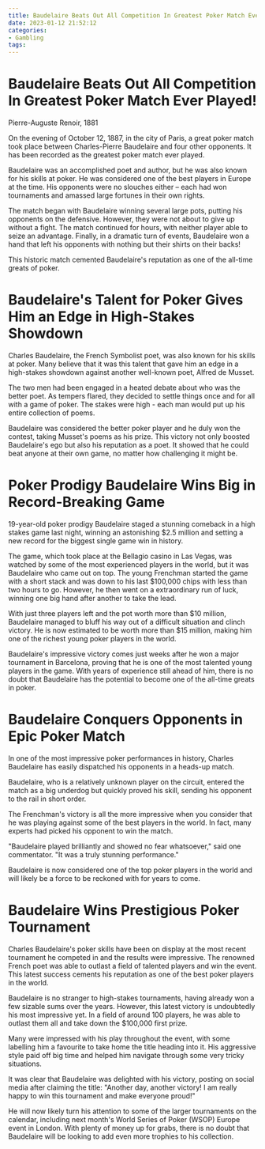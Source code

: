 ```yaml
---
title: Baudelaire Beats Out All Competition In Greatest Poker Match Ever Played!
date: 2023-01-12 21:52:12
categories:
- Gambling
tags:
---
```



#  Baudelaire Beats Out All Competition In Greatest Poker Match Ever Played!

Pierre-Auguste Renoir, 1881

On the evening of October 12, 1887, in the city of Paris, a great poker match took place between Charles-Pierre Baudelaire and four other opponents. It has been recorded as the greatest poker match ever played.

Baudelaire was an accomplished poet and author, but he was also known for his skills at poker. He was considered one of the best players in Europe at the time. His opponents were no slouches either – each had won tournaments and amassed large fortunes in their own rights.

The match began with Baudelaire winning several large pots, putting his opponents on the defensive. However, they were not about to give up without a fight. The match continued for hours, with neither player able to seize an advantage. Finally, in a dramatic turn of events, Baudelaire won a hand that left his opponents with nothing but their shirts on their backs!

This historic match cemented Baudelaire's reputation as one of the all-time greats of poker.

#  Baudelaire's Talent for Poker Gives Him an Edge in High-Stakes Showdown

Charles Baudelaire, the French Symbolist poet, was also known for his skills at poker. Many believe that it was this talent that gave him an edge in a high-stakes showdown against another well-known poet, Alfred de Musset.

The two men had been engaged in a heated debate about who was the better poet. As tempers flared, they decided to settle things once and for all with a game of poker. The stakes were high - each man would put up his entire collection of poems.

Baudelaire was considered the better poker player and he duly won the contest, taking Musset's poems as his prize. This victory not only boosted Baudelaire's ego but also his reputation as a poet. It showed that he could beat anyone at their own game, no matter how challenging it might be.

#  Poker Prodigy Baudelaire Wins Big in Record-Breaking Game

19-year-old poker prodigy Baudelaire staged a stunning comeback in a high stakes game last night, winning an astonishing $2.5 million and setting a new record for the biggest single game win in history.

The game, which took place at the Bellagio casino in Las Vegas, was watched by some of the most experienced players in the world, but it was Baudelaire who came out on top. The young Frenchman started the game with a short stack and was down to his last $100,000 chips with less than two hours to go. However, he then went on a extraordinary run of luck, winning one big hand after another to take the lead.

With just three players left and the pot worth more than $10 million, Baudelaire managed to bluff his way out of a difficult situation and clinch victory. He is now estimated to be worth more than $15 million, making him one of the richest young poker players in the world.

Baudelaire's impressive victory comes just weeks after he won a major tournament in Barcelona, proving that he is one of the most talented young players in the game. With years of experience still ahead of him, there is no doubt that Baudelaire has the potential to become one of the all-time greats in poker.

#  Baudelaire Conquers Opponents in Epic Poker Match

In one of the most impressive poker performances in history, Charles Baudelaire has easily dispatched his opponents in a heads-up match.

Baudelaire, who is a relatively unknown player on the circuit, entered the match as a big underdog but quickly proved his skill, sending his opponent to the rail in short order.

The Frenchman's victory is all the more impressive when you consider that he was playing against some of the best players in the world. In fact, many experts had picked his opponent to win the match.

"Baudelaire played brilliantly and showed no fear whatsoever," said one commentator. "It was a truly stunning performance."

Baudelaire is now considered one of the top poker players in the world and will likely be a force to be reckoned with for years to come.

#  Baudelaire Wins Prestigious Poker Tournament

Charles Baudelaire's poker skills have been on display at the most recent tournament he competed in and the results were impressive. The renowned French poet was able to outlast a field of talented players and win the event. This latest success cements his reputation as one of the best poker players in the world.

Baudelaire is no stranger to high-stakes tournaments, having already won a few sizable sums over the years. However, this latest victory is undoubtedly his most impressive yet. In a field of around 100 players, he was able to outlast them all and take down the $100,000 first prize.

Many were impressed with his play throughout the event, with some labelling him a favourite to take home the title heading into it. His aggressive style paid off big time and helped him navigate through some very tricky situations.

It was clear that Baudelaire was delighted with his victory, posting on social media after claiming the title: "Another day, another victory! I am really happy to win this tournament and make everyone proud!"

He will now likely turn his attention to some of the larger tournaments on the calendar, including next month's World Series of Poker (WSOP) Europe event in London. With plenty of money up for grabs, there is no doubt that Baudelaire will be looking to add even more trophies to his collection.